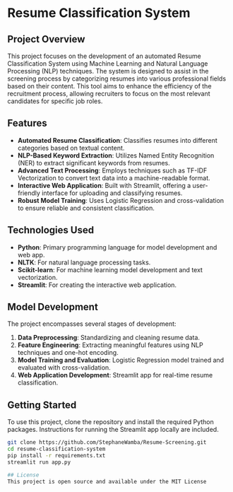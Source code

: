# Resume Classification System

## Project Overview

This project focuses on the development of an automated Resume Classification System using Machine Learning and Natural Language Processing (NLP) techniques. The system is designed to assist in the screening process by categorizing resumes into various professional fields based on their content. This tool aims to enhance the efficiency of the recruitment process, allowing recruiters to focus on the most relevant candidates for specific job roles.

## Features

- **Automated Resume Classification**: Classifies resumes into different categories based on textual content.
- **NLP-Based Keyword Extraction**: Utilizes Named Entity Recognition (NER) to extract significant keywords from resumes.
- **Advanced Text Processing**: Employs techniques such as TF-IDF Vectorization to convert text data into a machine-readable format.
- **Interactive Web Application**: Built with Streamlit, offering a user-friendly interface for uploading and classifying resumes.
- **Robust Model Training**: Uses Logistic Regression and cross-validation to ensure reliable and consistent classification.

## Technologies Used

- **Python**: Primary programming language for model development and web app.
- **NLTK**: For natural language processing tasks.
- **Scikit-learn**: For machine learning model development and text vectorization.
- **Streamlit**: For creating the interactive web application.

## Model Development

The project encompasses several stages of development:

1. **Data Preprocessing**: Standardizing and cleaning resume data.
2. **Feature Engineering**: Extracting meaningful features using NLP techniques and one-hot encoding.
3. **Model Training and Evaluation**: Logistic Regression model trained and evaluated with cross-validation.
4. **Web Application Development**: Streamlit app for real-time resume classification.

## Getting Started

To use this project, clone the repository and install the required Python packages. Instructions for running the Streamlit app locally are included.

```bash
git clone https://github.com/StephaneWamba/Resume-Screening.git
cd resume-classification-system
pip install -r requirements.txt
streamlit run app.py

## License
This project is open source and available under the MIT License
